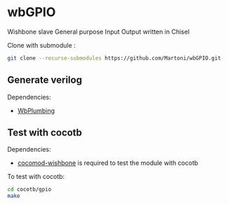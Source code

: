 # wbGPIO
Wishbone slave General purpose Input Output written in Chisel

Clone with submodule :
```bash 
git clone --recurse-submodules https://github.com/Martoni/wbGPIO.git
```

## Generate verilog

Dependencies:
- [WbPlumbing](https://github.com/Martoni/WbPlumbing)

## Test with cocotb

Dependencies:
- [cocomod-wishbone](https://github.com/wallento/cocomod-wishbone) is required to test the module with cocotb

To test with cocotb:
```bash
cd cocotb/gpio
make
```

